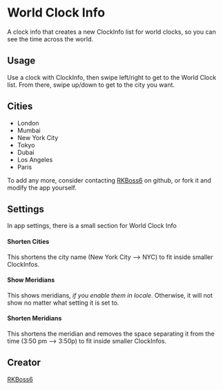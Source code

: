 # World Clock Info
A clock info that creates a new ClockInfo list for world clocks, so you can see the time across the world.

## Usage
Use a clock with ClockInfo, then swipe left/right to get to the World Clock list. From there, swipe up/down to get to the city you want.

## Cities
* London
* Mumbai
* New York City
* Tokyo
* Dubai
* Los Angeles
* Paris


To add any more, consider contacting [RKBoss6](https://github.com/RKBoss6) on github, or fork it and modify the app yourself.
## Settings
In app settings, there is a small section for World Clock Info
#### Shorten Cities
This shortens the city name (New York City --> NYC) to fit inside smaller ClockInfos.
#### Show Meridians
This shows meridians, <i>if you enable them in locale</i>. Otherwise, it will not show no matter what setting it is set to.
#### Shorten Meridians
This shortens the meridian and removes the space separating it from the time (3:50 pm --> 3:50p) to fit inside smaller ClockInfos.
## Creator
[RKBoss6](https://github.com/RKBoss6)
